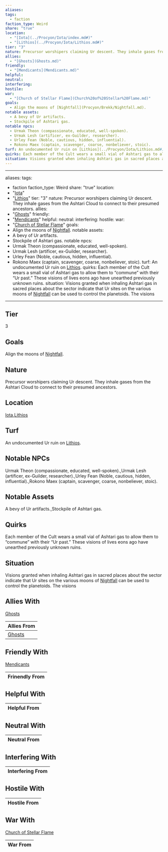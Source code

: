 ```yaml
---
aliases: 
tags:
  - faction
faction_type: Weird
share: "true"
location:
  - "[Iota](../Procyon/Iota/index.md#)"
  - "[Lithios](../Procyon/Iota/Lithios.md#)"
tier: "3"
nature: Precursor worshipers claiming Ur descent. They inhale gases from the Ashtari Cloud to connect to their presumed ancestors.
allies:
  - "[Ghosts](Ghosts.md)"
friendly:
  - "[Mendicants](Mendicants.md)"
helpful: 
neutral: 
interfering: 
hostile: 
war:
  - "[Church of Stellar Flame](Church%20of%20Stellar%20Flame.md)"
goals:
  - Align the moons of [Nightfall](Procyon/Brekk/Nightfall.md).
notable assets:
  - A bevy of Ur artifacts.
  - Stockpile of Ashtari gas.
notable npcs:
  - Urmak Theon (compassionate, educated, well-spoken).
  - Urmak Lesh (artificer, ex-Guilder, researcher).
  - Urley Fean (Noble, cautious, hidden, influential).
  - Rokono Maex (captain, scavenger, coarse, nonbeliever, stoic).
turf: An undocumented Ur ruin on [Lithios](../Procyon/Iota/Lithios.md#).
quirks: Each member of the Cult wears a small vial of Ashtari gas to allow them to “commune” with their “Ur past.” These visions of lives eons ago have unearthed previously unknown ruins.
situation: Visions granted when inhaling Ashtari gas in sacred places about the sector indicate that Ur sites on the various moons of [Nightfall](Procyon/Brekk/Nightfall.md) can be used to control the planetoids. The visions
---
```

---
aliases: 
tags:
  - faction
faction_type: Weird
share: "true"
location:
- "[Iota](../Procyon/Iota/index.md#)"
- "[Lithios](../Procyon/Iota/Lithios.md#)"
tier: "3"
nature: Precursor worshipers claiming Ur descent. They inhale gases from the Ashtari Cloud to connect to their presumed ancestors.
allies:
- "[Ghosts](Ghosts.md)"
friendly:
- "[Mendicants](Mendicants.md)"
helpful:
neutral:
interfering:
hostile:
war:
- "[Church of Stellar Flame](Church%20of%20Stellar%20Flame.md)"
goals:
- Align the moons of [Nightfall](Procyon/Brekk/Nightfall.md).
notable assets: 
- A bevy of Ur artifacts.
- Stockpile of Ashtari gas.
notable npcs:
- Urmak Theon (compassionate, educated, well-spoken).
- Urmak Lesh (artificer, ex-Guilder, researcher).
- Urley Fean (Noble, cautious, hidden, influential).
- Rokono Maex (captain, scavenger, coarse, nonbeliever, stoic).
turf: An undocumented Ur ruin on [Lithios](../Procyon/Iota/Lithios.md#).
quirks: Each member of the Cult wears a small vial of Ashtari gas to allow them to “commune” with their “Ur past.” These visions of lives eons ago have unearthed previously unknown ruins.
situation: Visions granted when inhaling Ashtari gas in sacred places about the sector indicate that Ur sites on the various moons of [Nightfall](Procyon/Brekk/Nightfall.md) can be used to control the planetoids. The visions
---
## Tier

3

## Goals

Align the moons of [Nightfall](Procyon/Brekk/Nightfall.md).

## Nature

Precursor worshipers claiming Ur descent. They inhale gases from the Ashtari Cloud to connect to their presumed ancestors.

## Location

[Iota](../Procyon/Iota/index.md.md#.md#),[Lithios](../Procyon/Iota/Lithios.md.md#.md#.md#.md#)

## Turf

An undocumented Ur ruin on [Lithios](Procyon/Iota/Lithios.md).

## Notable NPCs

Urmak Theon (compassionate, educated, well-spoken).,Urmak Lesh (artificer, ex-Guilder, researcher).,Urley Fean (Noble, cautious, hidden, influential).,Rokono Maex (captain, scavenger, coarse, nonbeliever, stoic).

## Notable Assets

A bevy of Ur artifacts.,Stockpile of Ashtari gas.

## Quirks

Each member of the Cult wears a small vial of Ashtari gas to allow them to “commune” with their “Ur past.” These visions of lives eons ago have unearthed previously unknown ruins.

## Situation

Visions granted when inhaling Ashtari gas in sacred places about the sector indicate that Ur sites on the various moons of [Nightfall](Procyon/Brekk/Nightfall.md) can be used to control the planetoids. The visions

## Allies With

[Ghosts](./Ghosts.md)

| Allies From                    |
| ------------------------------ |
| [Ghosts](./Ghosts.md) |


## Friendly With

[Mendicants](./Mendicants.md)

| Frinendly From |
| -------------- |


## Helpful With



| Helpful From |
| ------------ |


## Neutral With




| Neutral From |
| ------------ |



## Interfering With




| Interfering From |
| ---------------- |



## Hostile With




| Hostile From |
| ------------ |



## War With

[Church of Stellar Flame](./Church%20of%20Stellar%20Flame.md)

| War From |
| -------- |


